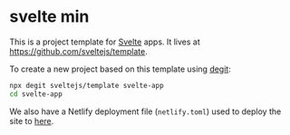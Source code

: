 # svelte min

This is a project template for [Svelte](https://svelte.dev) apps. It lives at https://github.com/sveltejs/template.

To create a new project based on this template using [degit](https://github.com/Rich-Harris/degit):

```bash
npx degit sveltejs/template svelte-app
cd svelte-app
```


We also have a Netlify deployment file (`netlify.toml`) used to deploy the site to [here](https://upbeat-nightingale-e5fde6.netlify.app).
